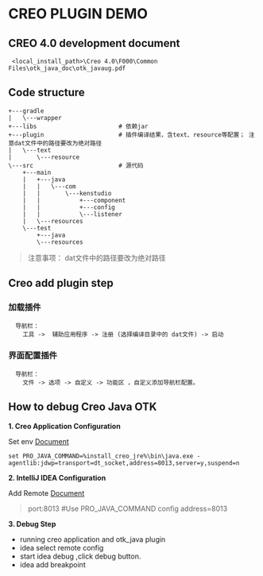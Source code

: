 # CREO PLUGIN DEMO
## CREO 4.0 development document
```text
 <local_install_path>\Creo 4.0\F000\Common Files\otk_java_doc\otk_javaug.pdf
```

## Code structure

```text
+---gradle   
|   \---wrapper
+---libs                       # 依赖jar
+---plugin                     # 插件编译结果，含text、resource等配置； 注意dat文件中的路径要改为绝对路径
|   \---text
|       \---resource
\---src                        # 源代码
    +---main
    |   +---java
    |   |   \---com
    |   |       \---kenstudio
    |   |           +---component
    |   |           +---config
    |   |           \---listener
    |   \---resources
    \---test
        +---java
        \---resources
```
>注意事项： dat文件中的路径要改为绝对路径



## Creo add plugin step
### 加载插件
```text
  导航栏：
    工具 ->  辅助应用程序 -> 注册 (选择编译目录中的 dat文件) -> 启动
```

### 界面配置插件

```text
  导航栏：
    文件 -> 选项 -> 自定义 -> 功能区 ，自定义添加导航栏配置。
```

## How to debug Creo Java OTK

**1. Creo Application Configuration**

Set env [Document](https://www.ptc.com/en/support/article/CS65288)

```shell
set PRO_JAVA_COMMAND=%install_creo_jre%\bin\java.exe -agentlib:jdwp=transport=dt_socket,address=8013,server=y,suspend=n
```

**2. IntelliJ IDEA Configuration**

Add Remote [Document](https://blog.csdn.net/qq_37192800/article/details/80761643)
> port:8013 #Use PRO_JAVA_COMMAND config address=8013

**3. Debug Step**

* running creo application and otk_java plugin
* idea select remote config
* start idea debug ,click debug button.
* idea add breakpoint

